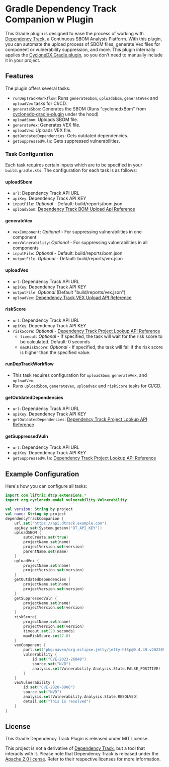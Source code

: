 # Gradle Dependency Track Companion w Plugin

This Gradle plugin is designed to ease the process of working with [Dependency Track](https://dependencytrack.org/), a Continuous SBOM Analysis Platform. With this plugin, you can automate the upload process of SBOM files, generate Vex files for component or vulnerability suppression, and more.
This plugin internally applies the [CycloneDX Gradle plugin](https://github.com/CycloneDX/cyclonedx-gradle-plugin), so you don't need to manually include it in your project.

## Features

The plugin offers several tasks:

- `runDepTrackWorkflow`: Runs `generateSbom`, `uploadSbom`, `generateVex` and `uploadVex` tasks for CI/CD.
- `generateSbom`: Generates the SBOM (Runs "cyclonedxBom" from [cyclonedx-gradle-plugin](https://github.com/CycloneDX/cyclonedx-gradle-plugin) under the hood)
- `uploadSbom`: Uploads SBOM file.
- `generateVex`: Generates VEX file.
- `uploadVex`: Uploads VEX file.
- `getOutdatedDependencies`: Gets outdated dependencies.
- `getSuppressedVuln`: Gets suppressed vulnerabilities.

### Task Configuration

Each task requires certain inputs which are to be specified in your `build.gradle.kts`. The configuration for each task is as follows:

#### uploadSbom

- `url`: Dependency Track API URL
- `apiKey`: Dependency Track API KEY
- `inputFile`: *Optional* - Default: build/reports/bom.json
- `uploadSbom`: [Dependency Track BOM Upload Api Reference](https://yoursky.blue/documentation-api/dependencytrack.html#tag/bom/operation/UploadBom)

#### generateVex

- `vexComponent`: *Optional* - For suppressing vulnerabilities in one component
- `vexVulnerability`: *Optional* - For suppressing vulnerabilities in all components
- `inputFile`: *Optional* - Default: build/reports/bom.json
- `outputFile`: *Optional* - Default: build/reports/vex.json

#### uploadVex

- `url`: Dependency Track API URL
- `apiKey`: Dependency Track API KEY
- `outputFile`: *Optional* (Default "build/reports/vex.json")
- `uploadVex`: [Dependency Track VEX Upload API Reference](https://yoursky.blue/documentation-api/dependencytrack.html#tag/vex/operation/uploadVex)

#### riskScore

- `url`: Dependency Track API URL
- `apiKey`: Dependency Track API KEY
- `riskScore`: *Optional* - [Dependency Track Project Lookup API Reference](https://yoursky.blue/documentation-api/dependencytrack.html#tag/project/operation/getProjectByNameAndVersion)
   - `timeout`: *Optional* - If specified, the task will wait for the risk score to be calculated. Default: 0 seconds
   - `maxRiskScore`: *Optional* - If specified, the task will fail if the risk score is higher than the specified value.

#### runDepTrackWorkflow

- This task requires configuration for `uploadSbom`, `generateVex`, and `uploadVex`.
- Runs `uploadSbom`, `generateVex`, `uploadVex` and `riskScore` tasks for CI/CD.

#### getOutdatedDependencies

- `url`: Dependency Track API URL
- `apiKey`: Dependency Track API KEY
- `getOutdatedDependencies`: [Dependency Track Project Lookup API Reference](https://yoursky.blue/documentation-api/dependencytrack.html#tag/project/operation/getProjectByNameAndVersion)

#### getSuppressedVuln

- `url`: Dependency Track API URL
- `apiKey`: Dependency Track API KEY
- `getSuppressedVuln`: [Dependency Track Project Lookup API Reference](https://yoursky.blue/documentation-api/dependencytrack.html#tag/project/operation/getProjectByNameAndVersion)

## Example Configuration

Here's how you can configure all tasks:

```kotlin
import com.liftric.dtcp.extensions.*
import org.cyclonedx.model.vulnerability.Vulnerability

val version: String by project
val name: String by project
dependencyTrackCompanion {
    url.set("https://api.dtrack.example.com")
    apiKey.set(System.getenv("DT_API_KEY"))
    uploadSBOM {
        autoCreate.set(true)
        projectName.set(name)
        projectVersion.set(version)
        parentName.set(name)
    }
    uploadVex {
        projectName.set(name)
        projectVersion.set(version)
    }
    getOutdatedDependencies {
        projectName.set(name)
        projectVersion.set(version)
    }
    getSuppressedVuln {
        projectName.set(name)
        projectVersion.set(version)
    }
    riskScore{
        projectName.set(name)
        projectVersion.set(version)
        timeout.set(20.seconds)
        maxRiskScore.set(7.0)
    }
    vexComponent {
        purl.set("pkg:maven/org.eclipse.jetty/jetty-http@9.4.49.v20220914?type=jar")
        vulnerability {
            id.set("CVE-2023-26048")
            source.set("NVD")
            analysis.set(Vulnerability.Analysis.State.FALSE_POSITIVE)
        }
    }
    vexVulnerability {
        id.set("CVE-2020-8908")
        source.set("NVD")
        analysis.set(Vulnerability.Analysis.State.RESOLVED)
        detail.set("This is resolved")
    }
}
```

## License

This Gradle Dependency Track Plugin is released under MIT License.

This project is not a derivative of [Dependency Track](https://dependencytrack.org/), but a tool that interacts with it. Please note that Dependency Track is released under the [Apache 2.0 license](https://www.apache.org/licenses/LICENSE-2.0). Refer to their respective licenses for more information.
